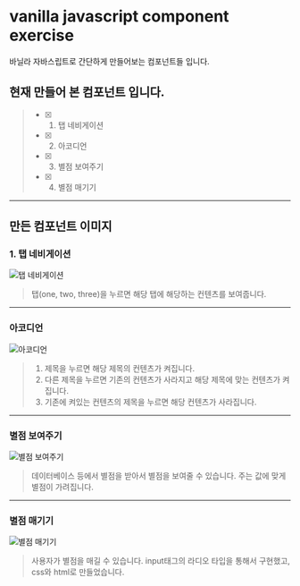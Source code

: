# vanilla javascript component exercise

바닐라 자바스립트로 간단하게 만들어보는 컴포넌트들 입니다.

## 현재 만들어 본 컴포넌트 입니다.

> - [x] 1. 탭 네비게이션
> - [x] 2. 아코디언
> - [x] 3. 별점 보여주기
> - [x] 4. 별점 매기기

---

## 만든 컴포넌트 이미지

### 1. 탭 네비게이션

![탭 네비게이션](https://user-images.githubusercontent.com/29043491/81789828-7c5a6a80-953f-11ea-961a-822393110f7b.PNG)

> 탭(one, two, three)을 누르면 해당 탭에 해당하는 컨텐츠를 보여줍니다.

---

### 아코디언

![아코디언](https://user-images.githubusercontent.com/29043491/81789831-7cf30100-953f-11ea-871e-25f248288321.PNG)

> 1. 제목을 누르면 해당 제목의 컨텐츠가 켜집니다.
> 2. 다른 제목을 누르면 기존의 컨텐츠가 사라지고 해당 제목에 맞는 컨텐츠가 켜집니다.
> 3. 기존에 켜있는 컨텐츠의 제목을 누르면 해당 컨텐츠가 사라집니다.

---

### 별점 보여주기

![별점 보여주기](https://user-images.githubusercontent.com/29043491/84876900-c3012e80-b0c2-11ea-8bf3-beb937269804.PNG)

> 데이터베이스 등에서 별점을 받아서 별점을 보여줄 수 있습니다. 주는 값에 맞게 별점이 가려집니다.

---

### 별점 매기기

![별점 매기기](https://user-images.githubusercontent.com/29043491/84877191-20957b00-b0c3-11ea-8eee-5db06480231f.PNG)

> 사용자가 별점을 매길 수 있습니다.
> input태그의 라디오 타입을 통해서 구현했고, css와 html로 만들었습니다.
